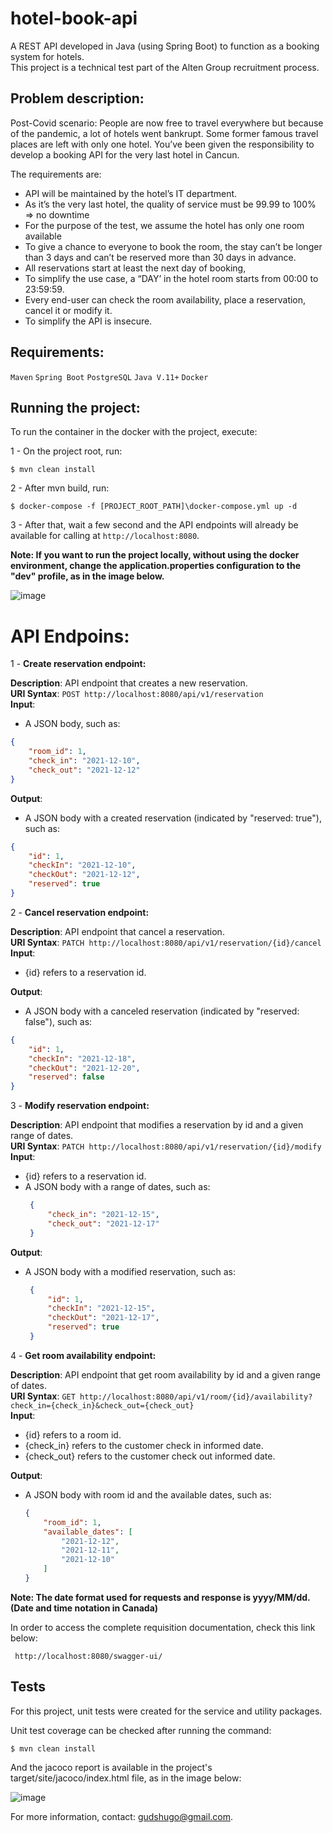 # hotel-book-api
A REST API developed in Java (using Spring Boot) to function as a booking system for hotels.\
This project is a technical test part of the Alten Group recruitment process.

## Problem description:

Post-Covid scenario:
People are now free to travel everywhere but because of the pandemic, a lot of hotels went bankrupt. Some former famous travel places are left with only one hotel.
You’ve been given the responsibility to develop a booking API for the very last hotel in Cancun.

The requirements are:
- API will be maintained by the hotel’s IT department.
- As it’s the very last hotel, the quality of service must be 99.99 to 100% => no downtime
- For the purpose of the test, we assume the hotel has only one room available
- To give a chance to everyone to book the room, the stay can’t be longer than 3 days and can’t be reserved more than 30 days in advance.
- All reservations start at least the next day of booking,
- To simplify the use case, a “DAY’ in the hotel room starts from 00:00 to 23:59:59.
- Every end-user can check the room availability, place a reservation, cancel it or modify it.
- To simplify the API is insecure.


## Requirements:

```Maven``` 
```Spring Boot``` 
```PostgreSQL``` 
```Java V.11+```
```Docker```

## Running the project:

To run the container in the docker with the project, execute: 

1 - On the project root, run:

`$ mvn clean install`

2 - After mvn build, run:

`$ docker-compose -f [PROJECT_ROOT_PATH]\docker-compose.yml up -d`

3 - After that, wait a few second and the API endpoints will already be available for calling at `http://localhost:8080`.

**Note: If you want to run the project locally, without using the docker environment, change the application.properties configuration to the "dev" profile, as in the image below.**

![image](https://user-images.githubusercontent.com/13324028/142736124-9a2370e1-f728-4489-8659-ff8dd5a2fa04.png)

# API Endpoins:

1 - **Create reservation endpoint:**

**Description**: API endpoint that creates a new reservation.\
**URI Syntax**: `POST http://localhost:8080/api/v1/reservation`\
**Input**:
- A JSON body, such as:
```json
{
    "room_id": 1, 
    "check_in": "2021-12-10",
    "check_out": "2021-12-12"
}
```
**Output**: 
- A JSON body with a created reservation (indicated by "reserved: true"), such as:
```json
{
    "id": 1,
    "checkIn": "2021-12-10",
    "checkOut": "2021-12-12",
    "reserved": true
}
```

2 - **Cancel reservation endpoint:**

**Description**: API endpoint that cancel a reservation.\
**URI Syntax**: `PATCH http://localhost:8080/api/v1/reservation/{id}/cancel`\
**Input**: 
- {id} refers to a reservation id.

**Output**: 
- A JSON body with a canceled reservation (indicated by "reserved: false"), such as:
```json
{
    "id": 1,
    "checkIn": "2021-12-18",
    "checkOut": "2021-12-20",
    "reserved": false
}
```

3 - **Modify reservation endpoint:**

**Description**: API endpoint that modifies a reservation by id and a given range of dates.\
**URI Syntax**: `PATCH http://localhost:8080/api/v1/reservation/{id}/modify`\
**Input**: 
- {id} refers to a reservation id.
- A JSON body with a range of dates, such as:
   ```json
    {
        "check_in": "2021-12-15",
        "check_out": "2021-12-17"
    }
   ```
**Output**: 
- A JSON body with a modified reservation, such as:
   ```json
    {
        "id": 1,
        "checkIn": "2021-12-15",
        "checkOut": "2021-12-17",
        "reserved": true
    }
   ```

4 - **Get room availability endpoint:**

**Description**: API endpoint that get room availability by id and a given range of dates.\
**URI Syntax**: `GET http://localhost:8080/api/v1/room/{id}/availability?check_in={check_in}&check_out={check_out}`\
**Input**: 
- {id} refers to a room id.
- {check_in} refers to the customer check in informed date.
- {check_out} refers to the customer check out informed date.

**Output**: 
- A JSON body with room id and the available dates, such as:
    ```json
    {
        "room_id": 1,
        "available_dates": [
            "2021-12-12",
            "2021-12-11",
            "2021-12-10"
        ]
    }
   ```
**Note: The date format used for requests and response is yyyy/MM/dd. (Date and time notation in Canada)**   

In order to access the complete requisition documentation, check this link below:

``` 
 http://localhost:8080/swagger-ui/
```   

## Tests

For this project, unit tests were created for the service and utility packages.

Unit test coverage can be checked after running the command:

`$ mvn clean install` 

And the jacoco report is available in the project's target/site/jacoco/index.html file, as in the image below:

![image](https://user-images.githubusercontent.com/13324028/142735916-b8e828f2-c4da-45e3-bd45-8f3f83fc8cf3.png)

For more information, contact: gudshugo@gmail.com.
